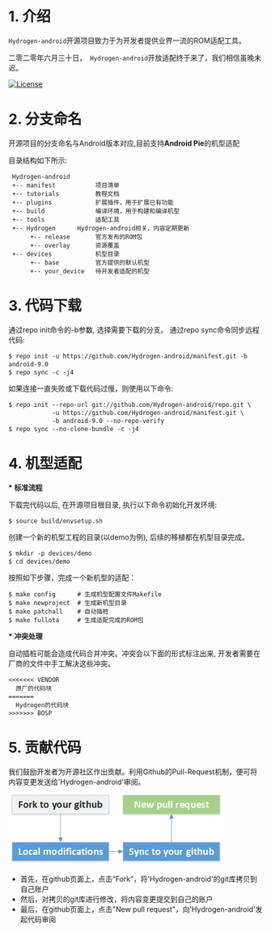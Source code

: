 # 1. 介绍

`Hydrogen-android`开源项目致力于为开发者提供业界一流的ROM适配工具。

二零二零年六月三十日，` Hydrogen-android`开放适配终于来了，我们相信虽晚未迟。

[![License](https://img.shields.io/badge/License-Apache%20V2.0-blue.svg)](LICENSE)


# 2. 分支命名

开源项目的分支命名与Android版本对应,目前支持**Android Pie**的机型适配

目录结构如下所示: 

     Hydrogen-android
     +-- manifest           项目清单
     +-- tutorials          教程文档
     +-- plugins            扩展插件，用于扩展已有功能
     +-- build              编译环境，用于构建和编译机型
     +-- tools              适配工具
     +-- Hydrogen      Hydrogen-android相关，内容定期更新
          +-- release       官方发布的ROM包
          +-- overlay       资源覆盖
     +-- devices            机型目录
          +-- base          官方提供的默认机型
          +-- your_device   待开发者适配的机型


# 3. 代码下载

通过repo init命令的-b参数, 选择需要下载的分支。
通过repo sync命令同步远程代码: 

    $ repo init -u https://github.com/Hydrogen-android/manifest.git -b android-9.0
    $ repo sync -c -j4

如果连接一直失败或下载代码过慢，则使用以下命令:

    $ repo init --repo-url git://github.com/Hydrogen-android/repo.git \
                -u https://github.com/Hydrogen-android/manifest.git \
                -b android-9.0 --no-repo-verify
    $ repo sync --no-clone-bundle -c -j4


# 4. 机型适配

<b>* 标准流程</b>

下载完代码以后, 在开源项目根目录, 执行以下命令初始化开发环境: 

    $ source build/envsetup.sh

创建一个新的机型工程的目录(以demo为例), 后续的移植都在机型目录完成。

    $ mkdir -p devices/demo
    $ cd devices/demo

按照如下步骤，完成一个新机型的适配：

    $ make config      # 生成机型配置文件Makefile
    $ make newproject  # 生成新机型目录
    $ make patchall    # 自动插桩
    $ make fullota     # 生成适配完成的ROM包


<b>* 冲突处理</b>

自动插桩可能会造成代码合并冲突。冲突会以下面的形式标注出来, 开发者需要在厂商的文件中手工解决这些冲突。

    <<<<<<< VENDOR
      原厂的代码块
    =======
      Hydrogen的代码块
    >>>>>>> BOSP


# 5. 贡献代码

我们鼓励开发者为开源社区作出贡献。利用Github的Pull-Request机制，便可将内容变更发送给'Hydrogen-android'审阅。

![image](github-pull-request.png)

- 首先，在github页面上，点击“Fork”，将'Hydrogen-android'的git库拷贝到自己账户
- 然后，对拷贝的git库进行修改，将内容变更提交到自己的账户
- 最后，在github页面上，点击"New pull request"，向'Hydrogen-android'发起代码审阅



